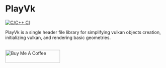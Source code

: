 # PlayVk

[![C/C++ CI](https://github.com/ravi688/PlayVk/actions/workflows/c-cpp.yml/badge.svg)](https://github.com/ravi688/PlayVk/actions/workflows/c-cpp.yml)

PlayVk is a single header file library for simplifying vulkan objects creation, initializing vulkan, and rendering basic geometries. <br><br>

<a href="https://www.buymeacoffee.com/raviprakashsingh" target="_blank"><img src="https://cdn.buymeacoffee.com/buttons/default-orange.png" alt="Buy Me A Coffee" height="41" width="174"></a>
